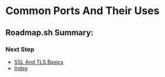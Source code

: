 # Common Ports And Their Uses

## Roadmap.sh Summary:

### Next Step
- [SSL And TLS Basics](https://github.com/Sisu-Sus/CyberSec-RoadMap/blob/main/Networking_Knowledge/SSL_And_TLS_Basics.md)
- [Index](https://github.com/Sisu-Sus/CyberSec-RoadMap/blob/main/index.md)
